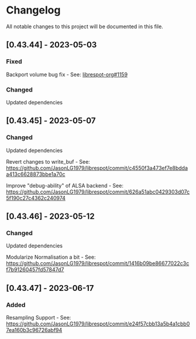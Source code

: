# Changelog

All notable changes to this project will be documented in this file.

## [0.43.44] - 2023-05-03

### Fixed
Backport volume bug fix - See: [librespot-org#1159](https://github.com/librespot-org/librespot/pull/1159)

### Changed
Updated dependencies

## [0.43.45] - 2023-05-07

### Changed
Updated dependencies

Revert changes to write_buf - See: https://github.com/JasonLG1979/librespot/commit/c4550f3a473ef7e8bddaa413c6628873bbe1a70c

Improve "debug-ability" of ALSA backend - See: https://github.com/JasonLG1979/librespot/commit/626a51abc0429303d07c5f190c27c4362c240974

## [0.43.46] - 2023-05-12

### Changed
Updated dependencies

Modularize Normalisation a bit - See: https://github.com/JasonLG1979/librespot/commit/1416b09be86677022c3cf7b91260457fd57847d7

## [0.43.47] - 2023-06-17

### Added
Resampling Support - See: https://github.com/JasonLG1979/librespot/commit/e24f57cbb13a5b4a1cbb07ea160b3c96726abf94

